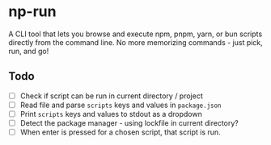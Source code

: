 # np-run

A CLI tool that lets you browse and execute npm, pnpm, yarn, or bun scripts directly from the command line. No more memorizing commands - just pick, run, and go!

## Todo

- [ ] Check if script can be run in current directory / project
- [ ] Read file and parse `scripts` keys and values in `package.json`
- [ ] Print `scripts` keys and values to stdout as a dropdown
- [ ] Detect the package manager - using lockfile in current directory?
- [ ] When enter is pressed for a chosen script, that script is run.
